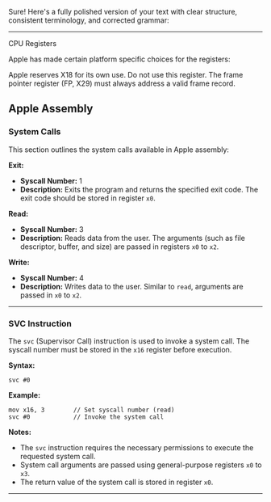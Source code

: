 Sure! Here's a fully polished version of your text with clear structure, consistent terminology, and corrected grammar:

---
CPU Registers

Apple has made certain platform specific choices for the registers:

Apple reserves X18 for its own use. Do not use this register.
The frame pointer register (FP, X29) must always address a valid frame record.

## Apple Assembly

### System Calls

This section outlines the system calls available in Apple assembly:

**Exit:**

- **Syscall Number:** 1  
- **Description:** Exits the program and returns the specified exit code. The exit code should be stored in register `x0`.

**Read:**

- **Syscall Number:** 3  
- **Description:** Reads data from the user. The arguments (such as file descriptor, buffer, and size) are passed in registers `x0` to `x2`.

**Write:**

- **Syscall Number:** 4  
- **Description:** Writes data to the user. Similar to `read`, arguments are passed in `x0` to `x2`.

---

### SVC Instruction

The `svc` (Supervisor Call) instruction is used to invoke a system call. The syscall number must be stored in the `x16` register before execution.

**Syntax:**

```assembly
svc #0
```

**Example:**

```assembly
mov x16, 3        // Set syscall number (read)
svc #0            // Invoke the system call
```

**Notes:**

- The `svc` instruction requires the necessary permissions to execute the requested system call.
- System call arguments are passed using general-purpose registers `x0` to `x3`.
- The return value of the system call is stored in register `x0`.

---
